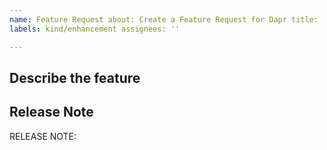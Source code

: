 ```yaml
---
name: Feature Request about: Create a Feature Request for Dapr title: ''
labels: kind/enhancement assignees: ''

---
```


## Describe the feature

## Release Note

<!-- How should this new feature be announced in our release notes? It can be populated later. -->
<!-- Keep it as a single line. Examples: -->

<!-- RELEASE NOTE: **ADD** New feature in Dapr. -->
<!-- RELEASE NOTE: **FIX** Bug in runtime. -->
<!-- RELEASE NOTE: **UPDATE** Runtime dependency. -->

RELEASE NOTE:

